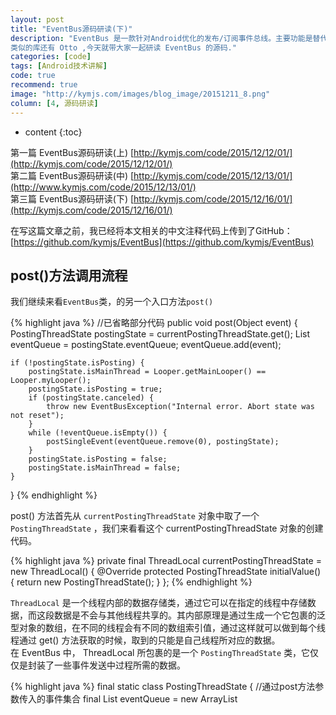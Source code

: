 ```yaml
---
layout: post
title: "EventBus源码研读(下)"
description: "EventBus 是一款针对Android优化的发布/订阅事件总线。主要功能是替代Intent, Handler, BroadCast 在 Fragment，Activity，Service，线程之间传递消息.优点是开销小，使用方便,可以很大程度上降低它们之间的耦合，使得我们的代码更加简洁，耦合性更低，提升我们的代码质量。  
类似的库还有 Otto ,今天就带大家一起研读 EventBus 的源码."
categories: [code]
tags: [Android技术讲解]
code: true
recommend: true
image: "http://kymjs.com/images/blog_image/20151211_8.png"
column: [4, 源码研读]
---
```

* content
{:toc}

第一篇 EventBus源码研读(上) [http://kymjs.com/code/2015/12/12/01/](http://kymjs.com/code/2015/12/12/01/)   
第二篇 EventBus源码研读(中) [http://kymjs.com/code/2015/12/13/01/](http://www.kymjs.com/code/2015/12/13/01/)    
第三篇 EventBus源码研读(下) [http://kymjs.com/code/2015/12/16/01/](http://kymjs.com/code/2015/12/16/01/)   

在写这篇文章之前，我已经将本文相关的中文注释代码上传到了GitHub：[https://github.com/kymjs/EventBus](https://github.com/kymjs/EventBus)   

## post()方法调用流程

我们继续来看```EventBus```类，的另一个入口方法```post()```  

{% highlight java %} 
//已省略部分代码
public void post(Object event) {
    PostingThreadState postingState = currentPostingThreadState.get();
    List<Object> eventQueue = postingState.eventQueue;
    eventQueue.add(event);

    if (!postingState.isPosting) {
        postingState.isMainThread = Looper.getMainLooper() == Looper.myLooper();
        postingState.isPosting = true;
        if (postingState.canceled) {
            throw new EventBusException("Internal error. Abort state was not reset");
        }
        while (!eventQueue.isEmpty()) {
            postSingleEvent(eventQueue.remove(0), postingState);
        }
        postingState.isPosting = false;
        postingState.isMainThread = false;
    }
}
{% endhighlight %}  

post() 方法首先从 ```currentPostingThreadState``` 对象中取了一个 ```PostingThreadState``` ，我们来看看这个 currentPostingThreadState 对象的创建代码。  

{% highlight java %} 
private final ThreadLocal<PostingThreadState> currentPostingThreadState = new
ThreadLocal<PostingThreadState>() {
    @Override
    protected PostingThreadState initialValue() {
        return new PostingThreadState();
    }
};
{% endhighlight %}

```ThreadLocal``` 是一个线程内部的数据存储类，通过它可以在指定的线程中存储数据，而这段数据是不会与其他线程共享的。其内部原理是通过生成一个它包裹的泛型对象的数组，在不同的线程会有不同的数组索引值，通过这样就可以做到每个线程通过 get() 方法获取的时候，取到的只能是自己线程所对应的数据。    
在 EventBus 中， ThreadLocal 所包裹的是一个 ```PostingThreadState``` 类，它仅仅是封装了一些事件发送中过程所需的数据。  

{% highlight java %} 
final static class PostingThreadState {
    //通过post方法参数传入的事件集合
    final List<Object> eventQueue = new ArrayList<Object>(); 
    boolean isPosting; //是否正在执行postSingleEvent()方法
    boolean isMainThread;
    Subscription subscription;
    Object event;
    boolean canceled;
    }
{% endhighlight %}

回到 ```post()``` 方法，我们看到其核心代码是这句：

{% highlight java %} 
while (!eventQueue.isEmpty()) {
    postSingleEvent(eventQueue.remove(0), postingState);
}
{% endhighlight %}

每次调用```post()```的时候都会传入一个事件，这个事件会被加入到队列。而每次执行```postSingleEvent()```都会从队列中取出一个事件，这样不停循环取出事件处理，直到队列全部取完。   
再看 postSingleEvent() 方法

{% highlight java %} 
private void postSingleEvent(Object event, PostingThreadState postingState) throws Error {
    Class<?> eventClass = event.getClass();
    boolean subscriptionFound = false;
    if (eventInheritance) {
        //获取到eventClass所有父类的集合
        List<Class<?>> eventTypes = lookupAllEventTypes(eventClass);
        int countTypes = eventTypes.size();
        for (int h = 0; h < countTypes; h++) {
            Class<?> clazz = eventTypes.get(h);
            //左或右只要有一个为真则为真,并赋值给左
            subscriptionFound |= postSingleEventForEventType(event, postingState, clazz);
        }
    } else {
        subscriptionFound = postSingleEventForEventType(event, postingState, eventClass);
    }
    if (!subscriptionFound) {
        if (logNoSubscriberMessages) {
            Log.d(TAG, "No subscribers registered for event " + eventClass);
        }

        //参考sendNoSubscriberEvent注释
        if (sendNoSubscriberEvent && eventClass != NoSubscriberEvent.class &&
                eventClass != SubscriberExceptionEvent.class) {
            post(new NoSubscriberEvent(this, event));
        }
    }
}
{% endhighlight %}

还记得 EventBusBuild 中的 ```eventInheritance```是做什么的吗？它表示一个子类事件能否响应父类的 ```onEvent()``` 方法。  
再往下看 ```lookupAllEventTypes()``` 它通过循环和递归一起用，将一个类的父类,接口,父类的接口,父类接口的父类,全部添加到全局静态变量 ```eventTypes``` 集合中。之所以用全局静态变量的好处在于用全局静态变量只需要将那耗时又复杂的循环+递归方法执行一次就够了，下次只需要通过 key:事件类名 来判断这个事件是否以及执行过 lookupAllEventTypes() 方法。  

#### postSingleEventForEventType()方法

然后我们继续往下，看发送方法 ```postSingleEventForEventType()``` 

{% highlight java %} 
private boolean postSingleEventForEventType(Object event, PostingThreadState postingState, Class<?> eventClass) {
    CopyOnWriteArrayList<Subscription> subscriptions;
    synchronized (this) {
        //所有订阅了eventClass的事件集合
        subscriptions = subscriptionsByEventType.get(eventClass);
    }
    if (subscriptions != null && !subscriptions.isEmpty()) {
        //回调subscription的响应方法
        for (Subscription subscription : subscriptions) {
            postingState.event = event;
            postingState.subscription = subscription;
            boolean aborted = false;
            try {
                postToSubscription(subscription, event, postingState.isMainThread);
                aborted = postingState.canceled;
            } finally {
                postingState.event = null;
                postingState.subscription = null;
                postingState.canceled = false;
            }
            if (aborted) {
                break;
            }
        }
        return true;
    }
    return false;
}
{% endhighlight %}

它首先通过这一句

{% highlight java %} 
subscriptions = subscriptionsByEventType.get(eventClass);
{% endhighlight %}

获取到所有订阅了 eventClass 的事件集合，之前有讲过， subscriptionsByEventType 是一个以 key:订阅的事件 value:订阅这个事件的所有订阅者集合 的 Map 。  
最后通过循环，遍历所有订阅了 eventClass 事件的订阅者，并向每一个订阅者发送事件。  
看它的发送事件的方法：  
```postToSubscription(subscription, event, postingState.isMainThread);```   
噢，又回到了和之前 Subscribe 流程中处理粘滞事件相同的方法里————对声明不同线程模式的事件做不同的响应方法，最终都是通过```invokeSubscriber()```反射订阅者类中的以```onEvent```开头的方法。    

## unregister()

我们继续来看```EventBus```类，的最后一个入口方法```unregister()```    

{% highlight java %} 
public synchronized void unregister(Object subscriber) {
    List<Class<?>> subscribedTypes = typesBySubscriber.get(subscriber);
    if (subscribedTypes != null) {
        for (Class<?> eventType : subscribedTypes) {
            //取消注册subscriber对eventType事件的响应
            unsubscribeByEventType(subscriber, eventType);
        }
        //当subscriber对所有事件都不响应以后,移除订阅者
        typesBySubscriber.remove(subscriber);
    }
}
{% endhighlight %}

之前讲过```typesBySubscriber``` key:订阅者对象 value:这个订阅者订阅的事件集合，表示当前订阅者订阅了哪些事件。   
首先遍历要取消注册的订阅者订阅的每一个事件，调用```unsubscribeByEventType()```,从这个事件的所有订阅者集合中将要取消注册的订阅者移除。最后再以：当前订阅者为 key 全部订阅事件集合为 value 的一个 ```Map``` 的 Entry 移除，就完成了取消注册的全部过程。

## EventBus工作原理
最后我们再来从设计者的角度看一看```EventBus```的工作原理。

#### 订阅的逻辑
1、首先是调用register()方法注册一个订阅者A。  
2、遍历这个订阅者A的全部以```onEvent```开头的订阅方法。  
3、将A订阅的所有事件分别作为 key，所有能响应 key 事件的订阅者的集合作为 value，存入 Map<事件，List<订阅这个事件的订阅者>>  

4、以A的类名为 key，所有 onEvent 参数类型的类名组成的集合为 value，存入 Map<订阅者，List<订阅的事件>>。    

4.1、如果是订阅了粘滞事件的订阅者，从粘滞事件缓存区获取之前发送过的粘滞事件，响应这些粘滞事件。

#### 发送事件的逻辑
1、取当前线程的发送事件封装数据，并从封装的数据中拿到发送事件的事件队列。  
2、将要发送的事件加入到事件队列中去。  
3、循环，每次发送队列中的一条事件给所有订阅了这个事件的订阅者。  
3.1、如果是子事件可以响应父事件的事件模式，需要先将这个事件的所有父类、接口、父类的接口、父类接口的父类都找到，并让订阅了这些父类信息的订阅者也都响应这条事件。  

#### 响应事件的逻辑
1、发送事件处理完成后会将事件交给负责响应的逻辑部分。  
2、首先判断时间的响应模式，响应模式分为四种：  
*PostThread* 在哪个线程调用的```post()```方法，就在哪个线程执行响应方法。  
*MainThread* 无论是在哪个线程调用的```post()```方法，最终都在主线程执行响应方法。  
*BackgroundThread* 无论是在哪个线程调用的```post()```方法，最终都在后台线程执行响应方法。(串行执行，一次只执行一个任务，其他任务在队列中处于等待状态)  
*Async* 无论是在哪个线程调用的```post()```方法，最终都在后台线程执行响应方法。(并行执行，只要有任务就开一个线程让他执行)    

#### 取消注册的逻辑
1、首先是调用unregister()方法拿到要取消注册的订阅者B。    
2、从这个类订阅的时候存入的  Map<订阅者，List<订阅的事件>> 中，拿到这个类的订阅事件集合。

3、遍历订阅时间集合，在注册的时候存入的 Map<事件，List<订阅这个事件的订阅者>> 中将对应订阅事件的订阅者集合中的这个订阅者移除。

4、将步骤2中的 Map<订阅者，List<订阅的事件>> 中这个订阅者相关的 Entry 移除。  

#### 工作原理图示
![开源实验室：图8](http://kymjs.com/images/blog_image/20151211_8.png)  
